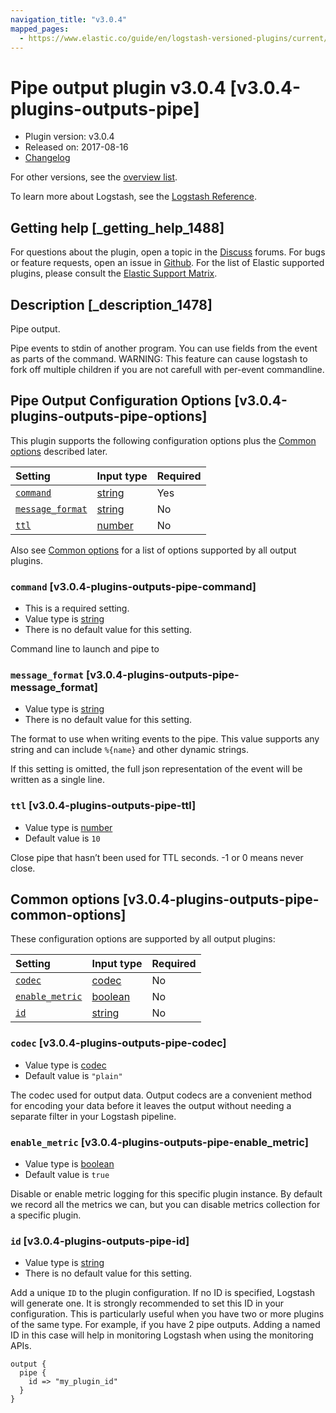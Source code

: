 ```yaml
---
navigation_title: "v3.0.4"
mapped_pages:
  - https://www.elastic.co/guide/en/logstash-versioned-plugins/current/v3.0.4-plugins-outputs-pipe.html
---
```


# Pipe output plugin v3.0.4 [v3.0.4-plugins-outputs-pipe]

* Plugin version: v3.0.4
* Released on: 2017-08-16
* [Changelog](https://github.com/logstash-plugins/logstash-output-pipe/blob/v3.0.4/CHANGELOG.md)

For other versions, see the [overview list](output-pipe-index.md).

To learn more about Logstash, see the [Logstash Reference](https://www.elastic.co/guide/en/logstash/current/index.html).

## Getting help [_getting_help_1488]

For questions about the plugin, open a topic in the [Discuss](http://discuss.elastic.co) forums. For bugs or feature requests, open an issue in [Github](https://github.com/logstash-plugins/logstash-output-pipe). For the list of Elastic supported plugins, please consult the [Elastic Support Matrix](https://www.elastic.co/support/matrix#matrix_logstash_plugins).

## Description [_description_1478]

Pipe output.

Pipe events to stdin of another program. You can use fields from the event as parts of the command. WARNING: This feature can cause logstash to fork off multiple children if you are not carefull with per-event commandline.

## Pipe Output Configuration Options [v3.0.4-plugins-outputs-pipe-options]

This plugin supports the following configuration options plus the [Common options](v3-0-4-plugins-outputs-pipe.md#v3.0.4-plugins-outputs-pipe-common-options) described later.

| Setting | Input type | Required |
| :- | :- | :- |
| [`command`](v3-0-4-plugins-outputs-pipe.md#v3.0.4-plugins-outputs-pipe-command) | [string](/lsr/value-types.md#string) | Yes |
| [`message_format`](v3-0-4-plugins-outputs-pipe.md#v3.0.4-plugins-outputs-pipe-message_format) | [string](/lsr/value-types.md#string) | No |
| [`ttl`](v3-0-4-plugins-outputs-pipe.md#v3.0.4-plugins-outputs-pipe-ttl) | [number](/lsr/value-types.md#number) | No |

Also see [Common options](v3-0-4-plugins-outputs-pipe.md#v3.0.4-plugins-outputs-pipe-common-options) for a list of options supported by all output plugins.

### `command` [v3.0.4-plugins-outputs-pipe-command]

* This is a required setting.
* Value type is [string](/lsr/value-types.md#string)
* There is no default value for this setting.

Command line to launch and pipe to

### `message_format` [v3.0.4-plugins-outputs-pipe-message_format]

* Value type is [string](/lsr/value-types.md#string)
* There is no default value for this setting.

The format to use when writing events to the pipe. This value supports any string and can include `%{name}` and other dynamic strings.

If this setting is omitted, the full json representation of the event will be written as a single line.

### `ttl` [v3.0.4-plugins-outputs-pipe-ttl]

* Value type is [number](/lsr/value-types.md#number)
* Default value is `10`

Close pipe that hasn’t been used for TTL seconds. -1 or 0 means never close.

## Common options [v3.0.4-plugins-outputs-pipe-common-options]

These configuration options are supported by all output plugins:

| Setting | Input type | Required |
| :- | :- | :- |
| [`codec`](v3-0-4-plugins-outputs-pipe.md#v3.0.4-plugins-outputs-pipe-codec) | [codec](/lsr/value-types.md#codec) | No |
| [`enable_metric`](v3-0-4-plugins-outputs-pipe.md#v3.0.4-plugins-outputs-pipe-enable_metric) | [boolean](/lsr/value-types.md#boolean) | No |
| [`id`](v3-0-4-plugins-outputs-pipe.md#v3.0.4-plugins-outputs-pipe-id) | [string](/lsr/value-types.md#string) | No |

### `codec` [v3.0.4-plugins-outputs-pipe-codec]

* Value type is [codec](/lsr/value-types.md#codec)
* Default value is `"plain"`

The codec used for output data. Output codecs are a convenient method for encoding your data before it leaves the output without needing a separate filter in your Logstash pipeline.

### `enable_metric` [v3.0.4-plugins-outputs-pipe-enable_metric]

* Value type is [boolean](/lsr/value-types.md#boolean)
* Default value is `true`

Disable or enable metric logging for this specific plugin instance. By default we record all the metrics we can, but you can disable metrics collection for a specific plugin.

### `id` [v3.0.4-plugins-outputs-pipe-id]

* Value type is [string](/lsr/value-types.md#string)
* There is no default value for this setting.

Add a unique `ID` to the plugin configuration. If no ID is specified, Logstash will generate one. It is strongly recommended to set this ID in your configuration. This is particularly useful when you have two or more plugins of the same type. For example, if you have 2 pipe outputs. Adding a named ID in this case will help in monitoring Logstash when using the monitoring APIs.

```
output {
  pipe {
    id => "my_plugin_id"
  }
}
```
